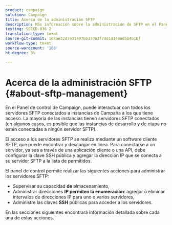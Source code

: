 ```yaml
---
product: campaign
solution: Campaign
title: Acerca de la administración SFTP
description: Más información sobre la administración de SFTP en el Panel de control de Campaign
testing: SSECD-836 2
translation-type: tm+mt
source-git-commit: 168ae32d7931497bb37d63f7dd1d14eadbb4b1bf
workflow-type: tm+mt
source-wordcount: '168'
ht-degree: 3%

---
```



# Acerca de la administración SFTP {#about-sftp-management}

En el Panel de control de Campaign, puede interactuar con todos los servidores SFTP conectados a instancias de Campaña a los que tiene acceso. La mayoría de las instancias tienen servidores SFTP conectados (en algunos casos, es posible que las instancias de desarrollo y de etapa no estén conectadas a ningún servidor SFTP).

El acceso a los servidores SFTP se realiza mediante un software cliente SFTP, que puede encontrar y descargar en línea. Para conectarse a un servidor, ya sea a través de una aplicación cliente o una API, debe configurar la clave SSH pública y agregar la dirección IP que se conecta a su servidor SFTP a la lista de permitidos.

El panel de control permite realizar las siguientes acciones para administrar los servidores SFTP:

* Supervisar su capacidad **de** almacenamiento,
* Administrar direcciones **IP permiten la enumeración**: agregar o eliminar intervalos de direcciones IP para uno o varios servidores,
* Administre las claves **SSH** públicas para acceder a los servidores.

En las secciones siguientes encontrará información detallada sobre cada una de estas acciones.
